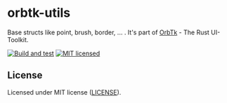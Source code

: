 # orbtk-utils

Base structs like point, brush, border, ... . It's part of [OrbTk](https://gitlab.redox-os.org/redox-os/orbtk) - The Rust UI-Toolkit.

[![Build and test](https://github.com/redox-os/orbtk/workflows/Build%20and%20test/badge.svg)](https://github.com/redox-os/orbtk/actions)
[![MIT licensed](https://img.shields.io/badge/license-MIT-blue.svg)](../../LICENSE)


## License

Licensed under MIT license ([LICENSE](../../LICENSE)).